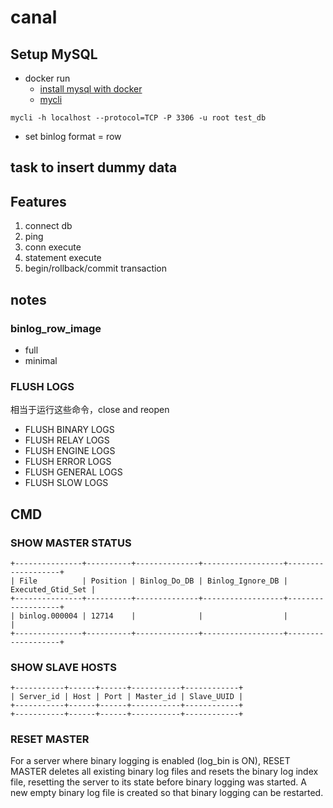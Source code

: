 # canal
## Setup MySQL
* docker run
  - [install mysql with docker](https://medium.com/@philipp.schmiedel/local-docker-mysql-macos-fa7ac14348c4)
  - [mycli](https://www.mycli.net/install)
```
mycli -h localhost --protocol=TCP -P 3306 -u root test_db
```
* set binlog format = row
## task to insert dummy data

## Features
1. connect db
2. ping
3. conn execute
4. statement execute
5. begin/rollback/commit transaction

## notes
### binlog_row_image
* full
* minimal
### FLUSH LOGS
相当于运行这些命令，close and reopen
* FLUSH BINARY LOGS
* FLUSH RELAY LOGS
* FLUSH ENGINE LOGS
* FLUSH ERROR LOGS
* FLUSH GENERAL LOGS
* FLUSH SLOW LOGS


## CMD

### SHOW MASTER STATUS

```
+---------------+----------+--------------+------------------+-------------------+
| File          | Position | Binlog_Do_DB | Binlog_Ignore_DB | Executed_Gtid_Set |
+---------------+----------+--------------+------------------+-------------------+
| binlog.000004 | 12714    |              |                  |                   |
+---------------+----------+--------------+------------------+-------------------+
```
### SHOW SLAVE HOSTS

```
+-----------+------+------+-----------+------------+
| Server_id | Host | Port | Master_id | Slave_UUID |
+-----------+------+------+-----------+------------+
+-----------+------+------+-----------+------------+
```
### RESET MASTER

For a server where binary logging is enabled (log_bin is ON), RESET MASTER deletes all existing binary log files and resets the binary log index file, resetting the server to its state before binary logging was started. A new empty binary log file is created so that binary logging can be restarted.

